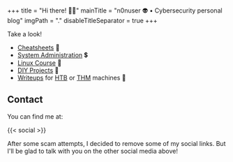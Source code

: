 +++
title = "Hi there! 👨‍💻"
mainTitle = "n0nuser 👽 • Cybersecurity personal blog"
imgPath = "."
disableTitleSeparator = true
+++

Take a look!

* [Cheatsheets](tags/cheatsheet/) 📄
* [System Administration](tags/sysadmin/) 💲
* [Linux Course](tags/linux/) 🐧
* [DIY Projects](tags/projects/) 🔨
* [Writeups](writeups/) for [HTB](writeups/htb/) or [THM](writeups/thm/) machines 👹

## Contact

You can find me at:

{{< social >}}

After some scam attempts, I decided to remove some of my social links. But I'll be glad to talk with you on the other social media above!
